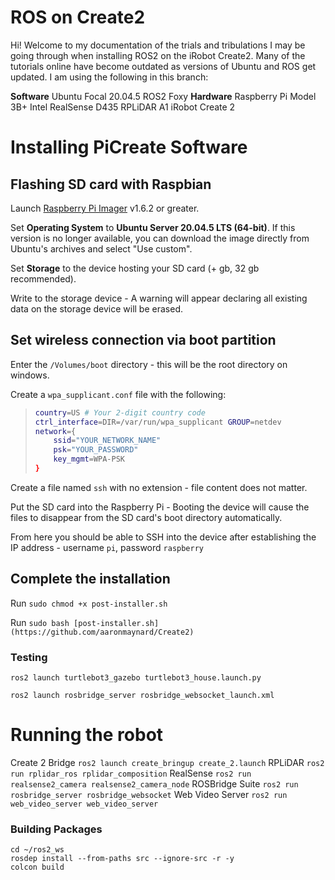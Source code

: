 
# ROS on Create2

Hi! Welcome to my documentation of the trials and tribulations I may be going through when installing ROS2 on the iRobot Create2. Many of the tutorials online have become outdated as versions of Ubuntu and ROS get updated. I am using the following in this branch:

**Software**
Ubuntu Focal 20.04.5
ROS2 Foxy
**Hardware**
Raspberry Pi Model 3B+
Intel RealSense D435
RPLiDAR A1
iRobot Create 2

# Installing PiCreate Software

## Flashing SD card with Raspbian

Launch [Raspberry Pi Imager](https://www.raspberrypi.com/software/) v1.6.2 or greater.

Set **Operating System** to **Ubuntu Server 20.04.5 LTS (64-bit)**. If this version is no longer available, you can download the image directly from Ubuntu's archives and select "Use custom".

Set **Storage** to the device hosting your SD card (+ gb, 32 gb recommended).

Write to the storage device - A warning will appear declaring all existing data on the storage device will be erased.

## Set wireless connection via boot partition

Enter the `/Volumes/boot` directory - this will be the root directory on windows.

Create a `wpa_supplicant.conf` file with the following:

> ```bash
> country=US # Your 2-digit country code
> ctrl_interface=DIR=/var/run/wpa_supplicant GROUP=netdev
> network={
>     ssid="YOUR_NETWORK_NAME"
>     psk="YOUR_PASSWORD"
>     key_mgmt=WPA-PSK
> }
> ```

Create a file named `ssh` with no extension - file content does not matter.

Put the SD card into the Raspberry Pi - Booting the device will cause the files to disappear from the SD card's boot directory automatically.

From here you should be able to SSH into the device after establishing the IP address - username `pi`, password `raspberry`

## Complete the installation

Run `sudo chmod +x post-installer.sh`

Run `sudo bash [post-installer.sh](https://github.com/aaronmaynard/Create2)`

### Testing

```
ros2 launch turtlebot3_gazebo turtlebot3_house.launch.py

ros2 launch rosbridge_server rosbridge_websocket_launch.xml
```

# Running the robot

Create 2 Bridge
`ros2 launch create_bringup create_2.launch`
RPLiDAR
`ros2 run rplidar_ros rplidar_composition`
RealSense
`ros2 run realsense2_camera realsense2_camera_node`
ROSBridge Suite
`ros2 run rosbridge_server rosbridge_websocket`
Web Video Server
`ros2 run web_video_server web_video_server`

### Building Packages

```
cd ~/ros2_ws
rosdep install --from-paths src --ignore-src -r -y
colcon build
```
